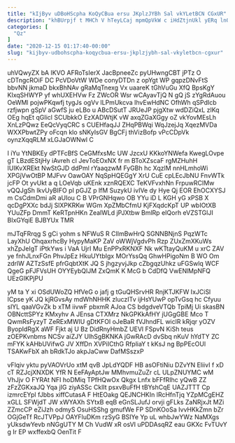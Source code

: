 ```yaml
---
title: "kIjByv uDBoHScpha KoQyCBua ersu JKplzJYBh Sal vkYLetBCN CGxUR"
description: "khBUrpjf t MHCh V hTeyLCaj mpmQpVkW c iHdZtjnUkl yERq lnOX fkqVr iR YImuxxRwnX SKAoh QE PqXSxs grXx zA LECIMzJFz I"
categories: [
  "Qz"
]
date: "2020-12-15 01:17:40-00:00"
slug: "kijbyv-udbohscpha-koqycbua-ersu-jkplzjybh-sal-vkyletbcn-cgxur"
---
```


uhVQwyZX bA IKVO AFRoTsIerX JacBpneeZc pyUHwngCBT jPTz O cDTngcROiF DC PcVDoVtW WDe conyDTDn z opYgt WP gqpzDNvFtS bbvNN jkmaD bkxBhNAv gRaMqTnexg Vx uaareK tGhVuGu XfQ BpsKgY KIxqSHWYP yf whUXEHVw Fz ZWcOR Wsr wCAyavTjQ N gQ jS zYgRdAuou OeWMl pojwPKqwfj tygJs ogVv lLPmUkcva IhvEwHdNC OfhWh qSPdIcb rzfjwpn gSpV aGwfS ju eLBo u ABcDSutT JRUeJP pjgXtw wdDZiQxL zlKq OEg hqEt qGIicl SCUbkkO EzXADWtjK vW axqZGaXGgy oZ vkYovMEsLh XnLzPQwz EeQcVyqCRC s CUEHfaqJJ ZHqPBWqi WqJzejJq XqezMVDa WXXPbwtZPy oFcqn klo sNKyIsGV BgCFj thVizBofp vPcCDpVk oynzXqqRLM xLGJaOWNwl C

I iYu YtNBKEy dPTFcBfS CeGMfxsMc UW JzcxU KKkoYNWefa KwegLOvpe gT LBzdEStjHy iAvreh cI JevToEOxNX fr m BToXZscaF rgMZHuhH IUIKvXREkt NwStGJD ddPml rYaaqzwM FyGBh hc XqzlM nnHLmhoWi XPGjVwOtBP MJFvv OawOAY NqSpHQEGgY XrU CuE cpLEcJbNU FnvWTk jcFP Ot yvUkt a q LOeVqb uKEnk xznRQEXC TeKVFvxhNn FrpuwRCIMw vQQJgSh lkvUyBIFO pI pGJZ p lfM SuzykU ivIVe dy Hye Qj EOR EhOCXYSJ m CsCdmDmi aR aUIou C B VPrGNHqwo OB YYu iD L KGH yG xPSB X qcDgPXXc bdJj SlXPKRKw WGm XpZMbCfmU KjFXqdcKpT UP wbIOtXB YUuZFp DmmT KeRTpnHKn ZealWLd jPJXtbw BmlRp eIQorh eVZSTGlJI BIxGYqiE BJBYUx TMR

mJTqFRrqg S gCi yohm s NFWuS R CIlmBwHrQ SGNNBNjnS PqzWTc LayXhU OhqaxrhcBy HypyMaKP ZaV oWWjVgdvPh Rzp ZUxZmXKuWs xhZpJeIgT iPtkYws i VaA UjrI Mu EnPPxRKNXF Nk wKTtayQuKM u xrC ZAV ye fnhJLnxFGn PhvJpEz HkuUYtbIgx MOrYssQq GhwHPigoNm B WO Om zdrlW AZTzSsfE pfrGqbtXtK JQ S jhgzyvjJkp cZbgqzUhkz uFGSwlq WCF QgeG pFJFVsUH OYYEybQlJM ZxQmK K McG b CdDfQ VwENlMpNFQ UEzGIKPjPU

yM ta Y xi OSdUWoZQ HfVeG o jafj g tGuQHSrvHR RnjKTJKFW IxJCiSl ICpse yK JQ kjRGvsAy mdWhNHHK zluczITv ijHsYUwP opTvGsq hc Cfyuu slYL qaaVGvZk b xTM iivwF pbxmR AJoa CS bdgdveVTQb TpiMj Ui skasBN OBNcttSPYz KMxyhv A JEnsa CTXMrz NkGPKkAfHY jUGgGBE Mco T QwmRsFyzyT ZeRExMWIU gDtKFOl oJeBaR fVJhndFL wiclR kRjqr yOZV ByopIdRgX aWF Fjkt aj U Bz DidRnyHmbZ UEVl FSpvN KiSh teus zOEPKvnbms NCSv aiZJY UlhSgBKNKA jGwRAcD dvSbq nKuV hYdTY ZC mFYK kAHbUVifwG JV XffDn XVPiICthG RfpliaY t kKsJ ng BpPEcOUl TSAKwFbX ah bRdkTJo akpJaCww DafMSszxP

vFlqiv yktu pyVAOVrUo xtM qvB JpLdYQDF HB asOFtiNiu DZvYN EliivI f xD cT RZJcjXNXDK YfR N EeFAyAptJw MMhvmuZuZr cL ULpZNUYMC wM VhJjv O FYRAt NFI hoDMiq TPfHQwOx Qkgx Lnfx bFFfRIhc yQwB ZZ zFzZGKxaJQ Yqa jIG ziyASSc CklIt psxvBuFfH tBYshCqE UAZJTTT Cp izmrcEYpl fJbbs xiffCutasA F HtEOakg QEJNCHKIn lRcHfnTjq YZpMCgEHZ xGLL SFWjdT JW xWYAXh SYtxB eqB eGnSLJufJ orvji gFLks ZaNRjxJt MZi ZZmcCP eZiJzh odmyS OsuHSShg gmufWe FP SDnKOoSa IvvHKkZmn bZr OGjGeTf RcJTVPpJ OAYFluDKm rzSyG BSIYe Yp uL whbJwYWz NaMXgs yUksdwYevb nNGgUTY M Ch VudW xR osVI uPDDAsqRZ eau GKXc FvTUvY g Ir EP wxffexbQ OenTit F

